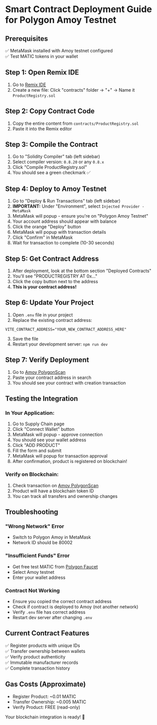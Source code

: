 # Smart Contract Deployment Guide for Polygon Amoy Testnet

## Prerequisites
✅ MetaMask installed with Amoy testnet configured  
✅ Test MATIC tokens in your wallet

## Step 1: Open Remix IDE
1. Go to [Remix IDE](https://remix.ethereum.org/)
2. Create a new file: Click "contracts" folder → "+" → Name it `ProductRegistry.sol`

## Step 2: Copy Contract Code
1. Copy the entire content from `contracts/ProductRegistry.sol` 
2. Paste it into the Remix editor

## Step 3: Compile the Contract
1. Go to "Solidity Compiler" tab (left sidebar)
2. Select compiler version: `0.8.20` or any `0.8.x`
3. Click "Compile ProductRegistry.sol"
4. You should see a green checkmark ✅

## Step 4: Deploy to Amoy Testnet
1. Go to "Deploy & Run Transactions" tab (left sidebar)
2. **IMPORTANT:** Under "Environment", select `Injected Provider - MetaMask`
3. MetaMask will popup - ensure you're on "Polygon Amoy Testnet"
4. Your account address should appear with balance
5. Click the orange "Deploy" button
6. MetaMask will popup with transaction details
7. Click "Confirm" in MetaMask
8. Wait for transaction to complete (10-30 seconds)

## Step 5: Get Contract Address
1. After deployment, look at the bottom section "Deployed Contracts"
2. You'll see "PRODUCTREGISTRY AT 0x..." 
3. Click the copy button next to the address
4. **This is your contract address!**

## Step 6: Update Your Project
1. Open `.env` file in your project
2. Replace the existing contract address:
```
VITE_CONTRACT_ADDRESS="YOUR_NEW_CONTRACT_ADDRESS_HERE"
```
3. Save the file
4. Restart your development server: `npm run dev`

## Step 7: Verify Deployment
1. Go to [Amoy PolygonScan](https://amoy.polygonscan.com/)
2. Paste your contract address in search
3. You should see your contract with creation transaction

## Testing the Integration

### In Your Application:
1. Go to Supply Chain page
2. Click "Connect Wallet" button
3. MetaMask will popup - approve connection
4. You should see your wallet address
5. Click "ADD PRODUCT" 
6. Fill the form and submit
7. MetaMask will popup for transaction approval
8. After confirmation, product is registered on blockchain!

### Verify on Blockchain:
1. Check transaction on [Amoy PolygonScan](https://amoy.polygonscan.com/)
2. Product will have a blockchain token ID
3. You can track all transfers and ownership changes

## Troubleshooting

### "Wrong Network" Error
- Switch to Polygon Amoy in MetaMask
- Network ID should be 80002

### "Insufficient Funds" Error
- Get free test MATIC from [Polygon Faucet](https://faucet.polygon.technology/)
- Select Amoy testnet
- Enter your wallet address

### Contract Not Working
- Ensure you copied the correct contract address
- Check if contract is deployed to Amoy (not another network)
- Verify `.env` file has correct address
- Restart dev server after changing `.env`

## Current Contract Features
✅ Register products with unique IDs  
✅ Transfer ownership between wallets  
✅ Verify product authenticity  
✅ Immutable manufacturer records  
✅ Complete transaction history  

## Gas Costs (Approximate)
- Register Product: ~0.01 MATIC
- Transfer Ownership: ~0.005 MATIC
- Verify Product: FREE (read-only)

Your blockchain integration is ready! 🚀
